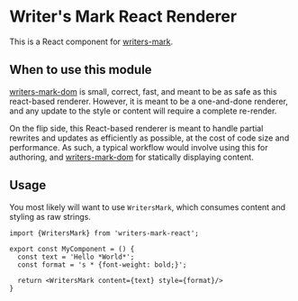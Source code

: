 # Writer's Mark React Renderer

This is a React component for [writers-mark](https://github.com/writers-mark/writers-mark).

## When to use this module

[writers-mark-dom](https://github.com/writers-mark/writers-mark-dom) is small, correct, fast, and meant to be as safe as this react-based renderer. However, it is meant to be a one-and-done renderer, and any update to the style or content will require a complete re-render.

On the flip side, this React-based renderer is meant to handle partial rewrites and updates as efficiently as possible, at the cost of code size and performance. As such, a typical workflow would involve using this for authoring, and [writers-mark-dom](https://github.com/writers-mark/writers-mark-dom) for statically displaying content.

## Usage

You most likely will want to use `WritersMark`, which consumes content and styling as raw strings.

```
import {WritersMark} from 'writers-mark-react';

export const MyComponent = () {
  const text = 'Hello *World*';
  const format = 's * {font-weight: bold;}';

  return <WritersMark content={text} style={format}/>
} 
```
